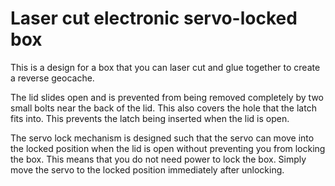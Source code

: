 # Laser cut electronic servo-locked box
This is a design for a box that you can laser cut and glue together to create a reverse geocache.

The lid slides open and is prevented from being removed completely by two small bolts near the back of the lid.
This also covers the hole that the latch fits into. This prevents the latch being inserted when the lid is open.

The servo lock mechanism is designed such that the servo can move into the locked position when the lid is open without preventing you from locking the box.
This means that you do not need power to lock the box. Simply move the servo to the locked position immediately after unlocking.
